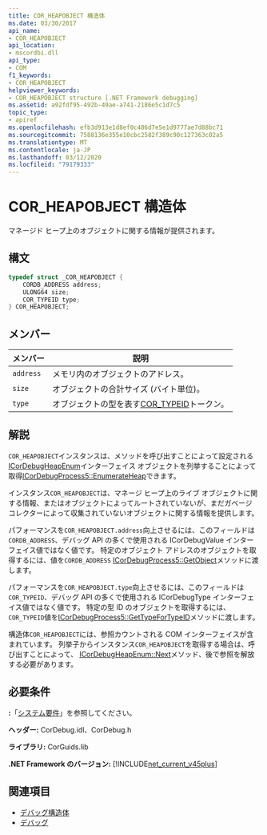 ```yaml
---
title: COR_HEAPOBJECT 構造体
ms.date: 03/30/2017
api_name:
- COR_HEAPOBJECT
api_location:
- mscordbi.dll
api_type:
- COM
f1_keywords:
- COR_HEAPOBJECT
helpviewer_keywords:
- COR_HEAPOBJECT structure [.NET Framework debugging]
ms.assetid: a92fdf95-492b-49ae-a741-2186e5c1d7c5
topic_type:
- apiref
ms.openlocfilehash: efb3d913e1d8ef0c486d7e5e1d9777ae7d88bc71
ms.sourcegitcommit: 7588136e355e10cbc2582f389c90c127363c02a5
ms.translationtype: MT
ms.contentlocale: ja-JP
ms.lasthandoff: 03/12/2020
ms.locfileid: "79179333"
---
```

# <a name="cor_heapobject-structure"></a>COR_HEAPOBJECT 構造体
マネージド ヒープ上のオブジェクトに関する情報が提供されます。  
  
## <a name="syntax"></a>構文  
  
```cpp  
typedef struct _COR_HEAPOBJECT {  
    CORDB_ADDRESS address;
    ULONG64 size;
    COR_TYPEID type;
} COR_HEAPOBJECT;  
```  
  
## <a name="members"></a>メンバー  
  
|メンバー|説明|  
|------------|-----------------|  
|`address`|メモリ内のオブジェクトのアドレス。|  
|`size`|オブジェクトの合計サイズ (バイト単位)。|  
|`type`|オブジェクトの型を表す[COR_TYPEID](cor-typeid-structure.md)トークン。|  
  
## <a name="remarks"></a>解説  
 `COR_HEAPOBJECT`インスタンスは、メソッドを呼び出すことによって設定される[ICorDebugHeapEnum](icordebugheapenum-interface.md)インターフェイス オブジェクトを列挙することによって取得[ICorDebugProcess5::EnumerateHeap](icordebugprocess5-enumerateheap-method.md)できます。  
  
 インスタンス`COR_HEAPOBJECT`は、マネージ ヒープ上のライブ オブジェクトに関する情報、またはオブジェクトによってルートされていないが、まだガベージ コレクターによって収集されていないオブジェクトに関する情報を提供します。  
  
 パフォーマンスを`COR_HEAPOBJECT.address`向上させるには、このフィールドは`CORDB_ADDRESS`、デバッグ API の多くで使用される ICorDebugValue インターフェイス値ではなく値です。 特定のオブジェクト アドレスのオブジェクトを取得するには、値を`CORDB_ADDRESS` [ICorDebugProcess5::GetObject](icordebugprocess5-getobject-method.md)メソッドに渡します。  
  
 パフォーマンスを`COR_HEAPOBJECT.type`向上させるには、このフィールドは`COR_TYPEID`、デバッグ API の多くで使用される ICorDebugType インターフェイス値ではなく値です。 特定の型 ID のオブジェクトを取得するには、`COR_TYPEID`値を[ICorDebugProcess5::GetTypeForTypeID](icordebugprocess5-gettypefortypeid-method.md)メソッドに渡します。  
  
 構造体`COR_HEAPOBJECT`には、参照カウントされる COM インターフェイスが含まれています。 列挙子からインスタンス`COR_HEAPOBJECT`を取得する場合は、呼び出すことによって、 [ICorDebugHeapEnum::Next](icordebugheapenum-next-method.md)メソッド、後で参照を解放する必要があります。  
  
## <a name="requirements"></a>必要条件  
 **:**「[システム要件](../../get-started/system-requirements.md)」を参照してください。  
  
 **ヘッダー:** CorDebug.idl、CorDebug.h  
  
 **ライブラリ:** CorGuids.lib  
  
 **.NET Framework のバージョン:** [!INCLUDE[net_current_v45plus](../../../../includes/net-current-v45plus-md.md)]  
  
## <a name="see-also"></a>関連項目

- [デバッグ構造体](debugging-structures.md)
- [デバッグ](index.md)
